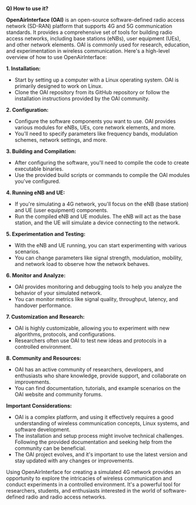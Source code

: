 
**Q) How to use it?**

**OpenAirInterface (OAI)** is an open-source software-defined radio access network (SD-RAN) platform that supports 4G and 5G communication standards. It provides a comprehensive set of tools for building radio access networks, including base stations (eNBs), user equipment (UEs), and other network elements. OAI is commonly used for research, education, and experimentation in wireless communication. Here's a high-level overview of how to use OpenAirInterface:

**1. Installation:**
   - Start by setting up a computer with a Linux operating system. OAI is primarily designed to work on Linux.
   - Clone the OAI repository from its GitHub repository or follow the installation instructions provided by the OAI community.

**2. Configuration:**
   - Configure the software components you want to use. OAI provides various modules for eNBs, UEs, core network elements, and more.
   - You'll need to specify parameters like frequency bands, modulation schemes, network settings, and more.

**3. Building and Compilation:**
   - After configuring the software, you'll need to compile the code to create executable binaries.
   - Use the provided build scripts or commands to compile the OAI modules you've configured.

**4. Running eNB and UE:**
   - If you're simulating a 4G network, you'll focus on the eNB (base station) and UE (user equipment) components.
   - Run the compiled eNB and UE modules. The eNB will act as the base station, and the UE will simulate a device connecting to the network.

**5. Experimentation and Testing:**
   - With the eNB and UE running, you can start experimenting with various scenarios.
   - You can change parameters like signal strength, modulation, mobility, and network load to observe how the network behaves.

**6. Monitor and Analyze:**
   - OAI provides monitoring and debugging tools to help you analyze the behavior of your simulated network.
   - You can monitor metrics like signal quality, throughput, latency, and handover performance.

**7. Customization and Research:**
   - OAI is highly customizable, allowing you to experiment with new algorithms, protocols, and configurations.
   - Researchers often use OAI to test new ideas and protocols in a controlled environment.

**8. Community and Resources:**
   - OAI has an active community of researchers, developers, and enthusiasts who share knowledge, provide support, and collaborate on improvements.
   - You can find documentation, tutorials, and example scenarios on the OAI website and community forums.

**Important Considerations:**
- OAI is a complex platform, and using it effectively requires a good understanding of wireless communication concepts, Linux systems, and software development.
- The installation and setup process might involve technical challenges. Following the provided documentation and seeking help from the community can be beneficial.
- The OAI project evolves, and it's important to use the latest version and stay updated with any changes or improvements.

Using OpenAirInterface for creating a simulated 4G network provides an opportunity to explore the intricacies of wireless communication and conduct experiments in a controlled environment. It's a powerful tool for researchers, students, and enthusiasts interested in the world of software-defined radio and radio access networks.

